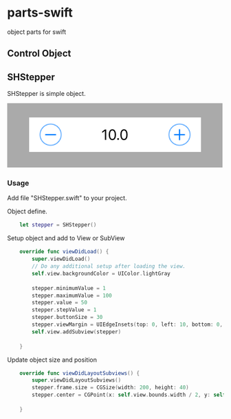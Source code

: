 # parts-swift
object parts for swift

**Control Object**
---

## SHStepper

SHStepper is simple object.

![Screen Shot SHStepper](ScreenShot/ScreenShot-SHStepper.png)

### Usage

Add file "SHStepper.swift" to your project.

Object define.

```Swift
    let stepper = SHStepper()
```

Setup object and add to View or SubView

```Swift
    override func viewDidLoad() {
        super.viewDidLoad()
        // Do any additional setup after loading the view.
        self.view.backgroundColor = UIColor.lightGray

        stepper.minimumValue = 1
        stepper.maximumValue = 100
        stepper.value = 50
        stepper.stepValue = 1
        stepper.buttonSize = 30
        stepper.viewMargin = UIEdgeInsets(top: 0, left: 10, bottom: 0, right: 10)
        self.view.addSubview(stepper)

    }
```

Update object size and position

```Swift
    override func viewDidLayoutSubviews() {
        super.viewDidLayoutSubviews()
        stepper.frame.size = CGSize(width: 200, height: 40)
        stepper.center = CGPoint(x: self.view.bounds.width / 2, y: self.view.bounds.height / 2)

    }
```

